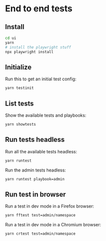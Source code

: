 # End to end tests

## Install

```bash
cd ui
yarn
# install the playwright stuff
npx playwright install
```

## Initialize

Run this to get an initial test config:

```bash
yarn testinit
```

## List tests

Show the available tests and playbooks:

```bash
yarn showtests
```

## Run tests headless

Run all the available tests headless:

```bash
yarn runtest
```

Run the admin tests headless:

```bash
yarn runtest playbook=admin
```

## Run test in browser

Run a test in dev mode in a Firefox browser:

```bash
yarn fftest test=admin/namespace
```

Run a test in dev mode in a Chromium browser:

```bash
yarn crtest test=admin/namespace
```